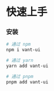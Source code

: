 # 快速上手

### 安装

```bash
# 通过 npm
npm i vant-ui

# 通过 yarn
yarn add vant-ui

# 通过 pnpm
pnpm add vant-ui
```

